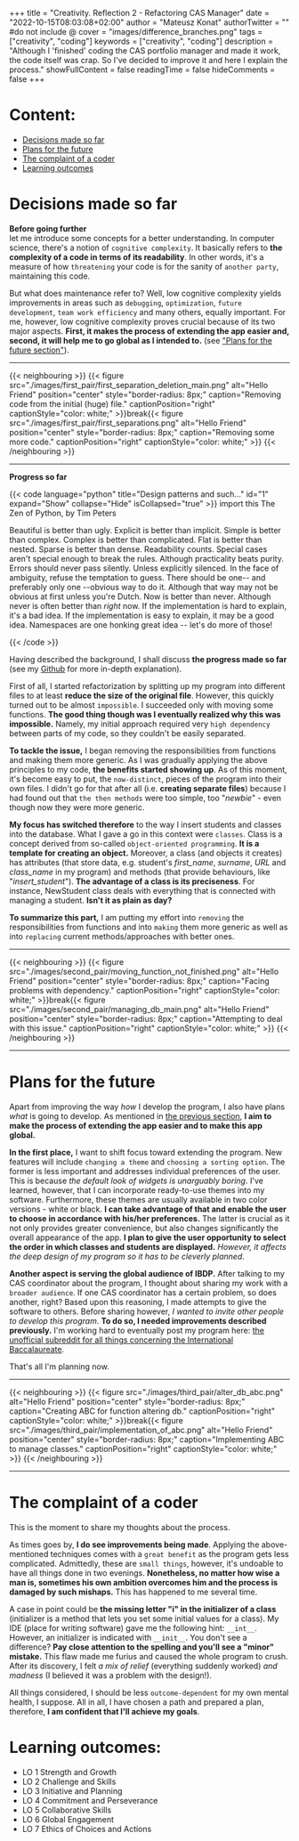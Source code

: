 +++
title = "Creativity. Reflection 2 -  Refactoring CAS Manager"
date = "2022-10-15T08:03:08+02:00"
author = "Mateusz Konat"
authorTwitter = "" #do not include @
cover = "images/difference_branches.png"
tags = ["creativity", "coding"]
keywords = ["creativity", "coding"]
description = "Although I 'finished' coding the CAS portfolio manager and made it work, the code itself was crap. So I've decided to improve it and here I explain the process."
showFullContent = false
readingTime = false
hideComments = false
+++

# Content:
- [Decisions made so far](#decisions-made-so-far)
- [Plans for the future](#plans-for-the-future)
- [The complaint of a coder](#the-complaint-of-a-coder)
- [Learning outcomes](#learning-outcomes)

# Decisions made so far
**Before going further**<br>
let me introduce some concepts for a better understanding. In computer science, there's a notion of `cognitive complexity`. It basically refers to **the complexity of a code in terms of its readability**. In other words, it's a measure of how `threatening` your code is for the sanity of `another party`, maintaining this code. 

But what does maintenance refer to? Well, low cognitive complexity yields improvements in areas such as `debugging`, `optimization`, `future development`, `team work efficiency` and many others, equally important. For me, however, low cognitive complexity proves crucial because of its two major aspects. **First, it makes the process of extending the app easier and, second, it will help me to go global as I intended to.** (see ["Plans for the future section"](#plans-for-the-future)).

***
{{< neighbouring >}}
{{< figure src="./images/first_pair/first_separation_deletion_main.png" alt="Hello Friend" position="center" style="border-radius: 8px;" caption="Removing code from the initial (huge) file." captionPosition="right" captionStyle="color: white;" >}}break{{< figure src="./images/first_pair/first_separations.png" alt="Hello Friend" position="center" style="border-radius: 8px;" caption="Removing some more code." captionPosition="right" captionStyle="color: white;" >}}
{{< /neighbouring >}}
***

**Progress so far**<br>

{{< code language="python" title="Design patterns and such..." id="1" expand="Show" collapse="Hide" isCollapsed="true" >}}
import this
The Zen of Python, by Tim Peters

Beautiful is better than ugly.
Explicit is better than implicit.
Simple is better than complex.
Complex is better than complicated.
Flat is better than nested.
Sparse is better than dense.
Readability counts.
Special cases aren't special enough to break the rules.
Although practicality beats purity.
Errors should never pass silently.
Unless explicitly silenced.
In the face of ambiguity, refuse the temptation to guess.
There should be one-- and preferably only one --obvious way to do it.
Although that way may not be obvious at first unless you're Dutch.
Now is better than never.
Although never is often better than *right* now.
If the implementation is hard to explain, it's a bad idea.
If the implementation is easy to explain, it may be a good idea.
Namespaces are one honking great idea -- let's do more of those!

{{< /code >}}

Having described the background, I shall discuss **the progress made so far** (see my [Github](https://github.com/undeMalum/CAS-manager) for more in-depth explanation). 

First of all, I started refactorization by splitting up my program into different files to at least **reduce the size of the original file**. However, this quickly turned out to be almost `impossible`. I succeeded only with moving some functions. **The good thing though was I eventually realized why this was impossible.** Namely, my initial approach required very `high dependency` between parts of my code, so they couldn't be easily separated.

**To tackle the issue,** I began removing the responsibilities from functions and making them more generic. As I was gradually applying the above principles to my code, **the benefits started showing up**. As of this moment, it's become easy to put, the `now-distinct`, pieces of the program into their own files. I didn't go for that after all (i.e. **creating separate files**) because I had found out that `the then methods` were too simple, too "_newbie_" - even though now they were more generic.

**My focus has switched therefore** to the way I insert students and classes into the database. What I gave a go in this context were `classes`. Class is a concept derived from so-called `object-oriented programming`. **It is a template for creating an object.** Moreover, a class (and objects it creates) has attributes (that store data, e.g. student's *first_name*, *surname*, *URL* and *class_name* in my program) and methods (that provide behaviours, like "*insert_student*"). **The advantage of a class is its preciseness**. For instance, NewStudent class deals with everything that is connected with managing a student. **Isn't it as plain as day?**

**To summarize this part,** I am putting my effort into `removing` the responsibilities from functions and into `making` them more generic as well as into `replacing` current methods/approaches with better ones.

***
{{< neighbouring >}}
{{< figure src="./images/second_pair/moving_function_not_finished.png" alt="Hello Friend" position="center" style="border-radius: 8px;" caption="Facing problems with dependency." captionPosition="right" captionStyle="color: white;" >}}break{{< figure src="./images/second_pair/managing_db_main.png" alt="Hello Friend" position="center" style="border-radius: 8px;" caption="Attempting to deal with this issue." captionPosition="right" captionStyle="color: white;" >}}
{{< /neighbouring >}}
***

# Plans for the future
Apart from improving the way _how_ I develop the program, I also have plans _what_ is going to develop. As mentioned in [the previous section](#decisions-made-so-far), **I aim to make the process of extending the app easier and to make this app global.** 

**In the first place,** I want to shift focus toward extending the program. New features will include `changing a theme` and `choosing a sorting option`. The former is less important and addresses individual preferences of the user. This is because _the default look of widgets is unarguably boring_. I've learned, however, that I can incorporate ready-to-use themes into my software. Furthermore, these themes are usually available in two color versions - white or black. **I can take advantage of that and enable the user to choose in accordance with his/her preferences.** The latter is crucial as it not only provides greater convenience, but also changes significantly the overall appearance of the app. **I plan to give the user opportunity to select the order in which classes and students are displayed.** _However, it affects the deep design of my program so it has to be cleverly planned_.

**Another aspect is serving the global audience of IBDP.** After talking to my CAS coordinator about the program, I thought about sharing my work with a `broader audience`. If one CAS coordinator has a certain problem, so does another, right? Based upon this reasoning, I made attempts to give the software to others. Before sharing however, _I wanted to invite other people to develop this program_. **To do so, I needed improvements described previously.** I'm working hard to eventually post my program here: [the unofficial subreddit for all things concerning the International Baccalaureate](https://www.reddit.com/r/IBO/).

That's all I'm planning now.

***
{{< neighbouring >}}
{{< figure src="./images/third_pair/alter_db_abc.png" alt="Hello Friend" position="center" style="border-radius: 8px;" caption="Creating ABC for function altering db." captionPosition="right" captionStyle="color: white;" >}}break{{< figure src="./images/third_pair/implementation_of_abc.png" alt="Hello Friend" position="center" style="border-radius: 8px;" caption="Implementing ABC to manage classes." captionPosition="right" captionStyle="color: white;" >}}
{{< /neighbouring >}}
***

# The complaint of a coder
This is the moment to share my thoughts about the process.

As times goes by, **I do see improvements being made**. Applying the above-mentioned techniques comes with a `great benefit` as the program gets less complicated. Admittedly, these are `small things`, however, it's undoable to have all things done in two evenings. **Nonetheless, no matter how wise a man is, sometimes his own ambition overcomes him and the process is damaged by such mishaps.** This has happened to me several time. 

A case in point could be **the missing letter "i" in the initializer of a class** (initializer is a method that lets you set some initial values for a class). My IDE (place for writing software) gave me the following hint: `__int__`. However, an initializer is indicated with `__init__`. You don't see a difference? **Pay close attention to the spelling and you'll see a "minor" mistake.** This flaw made me furius and caused the whole program to crush. After its discovery, I felt _a mix of relief_ (everything suddenly worked) _and madness_ (I believed it was a problem with the design!).

All things considered, I should be less `outcome-dependent` for my own mental health, I suppose. All in all, I have chosen a path and prepared a plan, therefore, **I am confident that I'll achieve my goals**.

# Learning outcomes:
- LO 1 Strength and Growth
- LO 2 Challenge and Skills
- LO 3 Initiative and Planning
- LO 4 Commitment and Perseverance
- LO 5 Collaborative Skills
- LO 6 Global Engagement
- LO 7 Ethics of Choices and Actions
